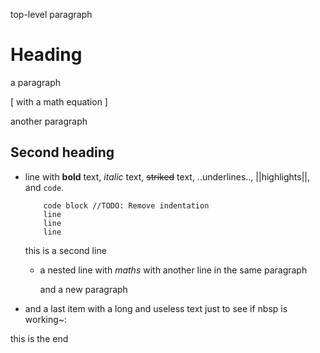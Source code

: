 top-level paragraph

# Heading

a paragraph

\[
with a math equation
\]

another paragraph

## Second heading

- line with **bold** text, _italic_ text, ~~striked~~ text, ..underlines.., ||highlights||, and `code`.

  ```lang
      code block //TODO: Remove indentation
      line
      line
      line
  ```

  this is a second line

  - a nested line with $maths$
    with another line in the same paragraph

    and a new paragraph

- and a last item with a long and useless text just to see if nbsp is working~:

this is the end

